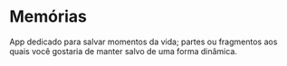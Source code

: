 # Memórias
App dedicado para salvar momentos da vida; partes ou fragmentos aos quais você gostaria de manter salvo de uma forma dinâmica.